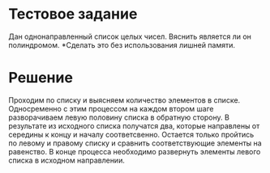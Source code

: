 # Тестовое задание
Дан однонаправленный список целых чисел. Вяснить является ли он полиндромом. 
*Сделать это без использования лишней памяти.
# Решение
Проходим по списку и выясняем количество элементов в списке. Односременно с этим процессом на каждом втором шаге разворачиваем левую половину списка в обратную сторону. В результате из исходного списка получатся два, которые направлены от середины к концу и началу соответсвенно. Остается только пройтись по левому и правому списку и сравнить соответствующие элементы на равенство. В конце процесса необходимо развернуть элементы левого списка в исходном направлении.